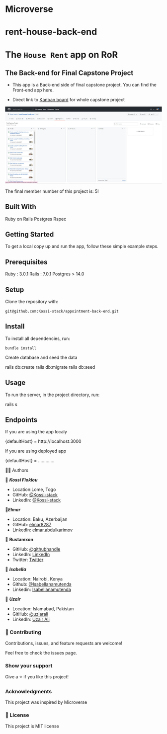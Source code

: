 # Microverse
# rent-house-back-end
# The `House Rent` app on RoR

## The Back-end for Final Capstone Project

- This app is a Back-end side of final capstone project. You can find the Front-end app here.

- Direct link to [Kanban board](https://github.com/Kossi-stack/rent-house-back-end/projects/1) for whole capstone project


![Kanban screen](./app/assets/image/kanban.JPG)

The final member number of this project is: 5!

## Built With

Ruby on Rails 
Postgres 
Rspec

## Getting Started

To get a local copy up and run the app, follow these simple example steps.

## Prerequisites

Ruby : 3.0.1
Rails : 7.0.1
Postgres > 14.0

## Setup
Clone the repository with:

    git@github.com:Kossi-stack/appointment-back-end.git

## Install
To install all dependencies, run:

    bundle install

Create database and seed the data

   rails db:create
   rails db:migrate
   rails db:seed

## Usage
To run the server, in the project directory, run:

  rails s

## Endpoints

If you are using the app localy

{defaultHost} = http://localhost:3000

If you are using deployed app

{defaultHost} = .............


👤👤 Authors

👤 ***Kossi Fioklou***
- Location:Lome, Togo
- GitHub: [@Kossi-stack](https://github.com/kossi-stack)
- LinkedIn: [@Kossi-stack](https://www.linkedin.com/in/kossi-stack/)

👤***Elmar***
- Location: Baku, Azerbaijan
- GitHub: [elmar8287](https://github.com/elmar8287)
- LinkedIn: [elmar.abdulkarimov](https://www.linkedin.com/in/elmar-abdulkarimov/)

👤 **Rustamxon**

- GitHub: [@githubhandle](https://github.com/Rustamxon7)
- LinkedIn: [LinkedIn](https://www.linkedin.com/in/rustamjon-tolipov-6a831020b)
- Twitter: [Twitter](https://twitter.com/Rustamjon7777)

👤 ***Isabella***
- Location: Nairobi, Kenya
- Github: [@Isabellanamutenda](https://github.com/Isabellanamutenda)
- Linkedin: [Isabellanamutenda](https://www.linkedin.com/in/isabella-namutenda/)


👤 ***Uzair***
- Location: Islamabad, Pakistan
- GitHub: [@uziarali](https://github.com/uzairali19)
- LinkedIn: [Uzair Ali](https://www.linkedin.com/in/uzairali19/)



### 🤝 Contributing
Contributions, issues, and feature requests are welcome!

Feel free to check the issues page.

### Show your support
Give a ⭐️ if you like this project!

### Acknowledgments
This project was inspired by Microverse

### 📝 License
This project is MIT license
